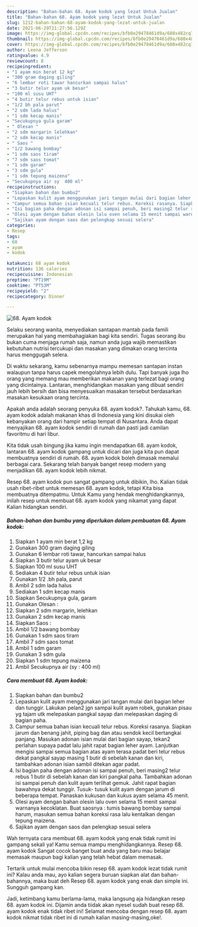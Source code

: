 ```yaml
---
description: "Bahan-bahan 68. Ayam kodok yang lezat Untuk Jualan"
title: "Bahan-bahan 68. Ayam kodok yang lezat Untuk Jualan"
slug: 1212-bahan-bahan-68-ayam-kodok-yang-lezat-untuk-jualan
date: 2021-06-29T21:27:56.129Z
image: https://img-global.cpcdn.com/recipes/bfb0e29478461d9a/680x482cq70/68-ayam-kodok-foto-resep-utama.jpg
thumbnail: https://img-global.cpcdn.com/recipes/bfb0e29478461d9a/680x482cq70/68-ayam-kodok-foto-resep-utama.jpg
cover: https://img-global.cpcdn.com/recipes/bfb0e29478461d9a/680x482cq70/68-ayam-kodok-foto-resep-utama.jpg
author: Leona Jefferson
ratingvalue: 4.9
reviewcount: 8
recipeingredient:
- "1 ayam min berat 12 kg"
- "300 gram daging giling"
- "6 lembar roti tawar hancurkan sampai halus"
- "3 butir telur ayam uk besar"
- "100 ml susu UHT"
- "4 butir telur rebus untuk isian"
- "1/2 bh pala parut"
- "2 sdm lada halus"
- "1 sdm kecap manis"
- "Secukupnya gula garam"
- " Olesan "
- "2 sdm margarin lelehkan"
- "2 sdm kecap manis"
- " Saos "
- "1/2 bawang bombay"
- "1 sdm saos tiram"
- "7 sdm saos tomat"
- "1 sdm garam"
- "3 sdm gula"
- "1 sdm tepung maizena"
- "Secukupnya air sy  400 ml"
recipeinstructions:
- "Siapkan bahan dan bumbu2"
- "Lepaskan kulit ayam menggunakan jari tangan mulai dari bagian leher dan tunggir. Lakukan pelan2 jgn sampai kulit ayam robek, gunakan pisau yg tajam utk melepaskan pangkal sayap dan melepaskan daging di bagian paha."
- "Campur semua bahan isian kecuali telur rebus. Koreksi rasanya. Siapkan jarum dan benang jahit, piping bag dan atau sendok kecil bertangkai panjang. Masukan adonan isian mulai dari bagian sayap, tekan2 perlahan supaya padat lalu jahit rapat bagian leher ayam. Lanjutkan mengisi sampai semua bagian atas ayam terasa padat beri telur rebus dekat pangkal sayap masing 1 butir di sebelah kanan dan kiri, tambahkan adonan isian sambil ditekan agar padat."
- "Isi bagian paha dengan adonan isi sampai penuh, beri masing2 telur rebus 1 butir di sebelah kanan dan kiri pangkal paha. Tambahkan adonan isi sampai penuh dan kulit ayam terlihat gemuk. Jahit rapat bagian bawahnya dekat tunggir. Tusuk- tusuk kulit ayam dengan jarum di beberapa tempat. Panaskan kukusan dan kukus ayam selama 45 menit."
- "Olesi ayam dengan bahan olesin lalu oven selama 15 menit sampai warnanya kecoklatan. Buat saosnya : tumis bawang bombay sampai harum, masukan semua bahan koreksi rasa lalu kentalkan dengan tepung maizena."
- "Sajikan ayam dengan saos dan pelengkap sesuai selera"
categories:
- Resep
tags:
- 68
- ayam
- kodok

katakunci: 68 ayam kodok 
nutrition: 136 calories
recipecuisine: Indonesian
preptime: "PT19M"
cooktime: "PT53M"
recipeyield: "2"
recipecategory: Dinner

---
```



![68. Ayam kodok](https://img-global.cpcdn.com/recipes/bfb0e29478461d9a/680x482cq70/68-ayam-kodok-foto-resep-utama.jpg)

Selaku seorang wanita, menyediakan santapan mantab pada famili merupakan hal yang membahagiakan bagi kita sendiri. Tugas seorang ibu bukan cuma menjaga rumah saja, namun anda juga wajib memastikan kebutuhan nutrisi tercukupi dan masakan yang dimakan orang tercinta harus menggugah selera.

Di waktu  sekarang, kamu sebenarnya mampu memesan santapan instan walaupun tanpa harus capek mengolahnya lebih dulu. Tapi banyak juga lho orang yang memang mau memberikan makanan yang terlezat bagi orang yang dicintainya. Lantaran, menghidangkan masakan yang dibuat sendiri jauh lebih bersih dan bisa menyesuaikan masakan tersebut berdasarkan masakan kesukaan orang tercinta. 



Apakah anda adalah seorang penyuka 68. ayam kodok?. Tahukah kamu, 68. ayam kodok adalah makanan khas di Indonesia yang kini disukai oleh kebanyakan orang dari hampir setiap tempat di Nusantara. Anda dapat menyajikan 68. ayam kodok sendiri di rumah dan pasti jadi camilan favoritmu di hari libur.

Kita tidak usah bingung jika kamu ingin mendapatkan 68. ayam kodok, lantaran 68. ayam kodok gampang untuk dicari dan juga kita pun dapat membuatnya sendiri di rumah. 68. ayam kodok boleh dimasak memalui berbagai cara. Sekarang telah banyak banget resep modern yang menjadikan 68. ayam kodok lebih nikmat.

Resep 68. ayam kodok pun sangat gampang untuk dibikin, lho. Kalian tidak usah ribet-ribet untuk memesan 68. ayam kodok, tetapi Kita bisa membuatnya ditempatmu. Untuk Kamu yang hendak menghidangkannya, inilah resep untuk membuat 68. ayam kodok yang nikamat yang dapat Kalian hidangkan sendiri.

<!--inarticleads1-->

##### Bahan-bahan dan bumbu yang diperlukan dalam pembuatan 68. Ayam kodok:

1. Siapkan 1 ayam min berat 1,2 kg
1. Gunakan 300 gram daging giling
1. Gunakan 6 lembar roti tawar, hancurkan sampai halus
1. Siapkan 3 butir telur ayam uk besar
1. Siapkan 100 ml susu UHT
1. Sediakan 4 butir telur rebus untuk isian
1. Gunakan 1/2 .bh pala, parut
1. Ambil 2 sdm lada halus
1. Sediakan 1 sdm kecap manis
1. Siapkan Secukupnya gula, garam
1. Gunakan  Olesan :
1. Siapkan 2 sdm margarin, lelehkan
1. Gunakan 2 sdm kecap manis
1. Siapkan  Saos :
1. Ambil 1/2 bawang bombay
1. Gunakan 1 sdm saos tiram
1. Ambil 7 sdm saos tomat
1. Ambil 1 sdm garam
1. Gunakan 3 sdm gula
1. Siapkan 1 sdm tepung maizena
1. Ambil Secukupnya air (sy : 400 ml)




<!--inarticleads2-->

##### Cara membuat 68. Ayam kodok:

1. Siapkan bahan dan bumbu2
1. Lepaskan kulit ayam menggunakan jari tangan mulai dari bagian leher dan tunggir. Lakukan pelan2 jgn sampai kulit ayam robek, gunakan pisau yg tajam utk melepaskan pangkal sayap dan melepaskan daging di bagian paha.
1. Campur semua bahan isian kecuali telur rebus. Koreksi rasanya. Siapkan jarum dan benang jahit, piping bag dan atau sendok kecil bertangkai panjang. Masukan adonan isian mulai dari bagian sayap, tekan2 perlahan supaya padat lalu jahit rapat bagian leher ayam. Lanjutkan mengisi sampai semua bagian atas ayam terasa padat beri telur rebus dekat pangkal sayap masing 1 butir di sebelah kanan dan kiri, tambahkan adonan isian sambil ditekan agar padat.
1. Isi bagian paha dengan adonan isi sampai penuh, beri masing2 telur rebus 1 butir di sebelah kanan dan kiri pangkal paha. Tambahkan adonan isi sampai penuh dan kulit ayam terlihat gemuk. Jahit rapat bagian bawahnya dekat tunggir. Tusuk- tusuk kulit ayam dengan jarum di beberapa tempat. Panaskan kukusan dan kukus ayam selama 45 menit.
1. Olesi ayam dengan bahan olesin lalu oven selama 15 menit sampai warnanya kecoklatan. Buat saosnya : tumis bawang bombay sampai harum, masukan semua bahan koreksi rasa lalu kentalkan dengan tepung maizena.
1. Sajikan ayam dengan saos dan pelengkap sesuai selera




Wah ternyata cara membuat 68. ayam kodok yang enak tidak rumit ini gampang sekali ya! Kamu semua mampu menghidangkannya. Resep 68. ayam kodok Sangat cocok banget buat anda yang baru mau belajar memasak maupun bagi kalian yang telah hebat dalam memasak.

Tertarik untuk mulai mencoba bikin resep 68. ayam kodok lezat tidak rumit ini? Kalau anda mau, ayo kalian segera buruan siapkan alat dan bahan-bahannya, maka buat deh Resep 68. ayam kodok yang enak dan simple ini. Sungguh gampang kan. 

Jadi, ketimbang kamu berlama-lama, maka langsung aja hidangkan resep 68. ayam kodok ini. Dijamin anda tiidak akan nyesel sudah buat resep 68. ayam kodok enak tidak ribet ini! Selamat mencoba dengan resep 68. ayam kodok nikmat tidak ribet ini di rumah kalian masing-masing,oke!.

